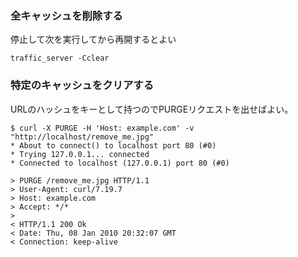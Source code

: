 

### 全キャッシュを削除する
停止して次を実行してから再開するとよい
```
traffic_server -Cclear
```

### 特定のキャッシュをクリアする
URLのハッシュをキーとして持つのでPURGEリクエストを出せばよい。
```
$ curl -X PURGE -H 'Host: example.com' -v "http://localhost/remove_me.jpg"
* About to connect() to localhost port 80 (#0)
* Trying 127.0.0.1... connected
* Connected to localhost (127.0.0.1) port 80 (#0)

> PURGE /remove_me.jpg HTTP/1.1
> User-Agent: curl/7.19.7
> Host: example.com
> Accept: */*
>
< HTTP/1.1 200 Ok
< Date: Thu, 08 Jan 2010 20:32:07 GMT
< Connection: keep-alive
```
